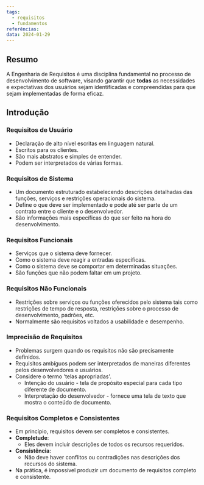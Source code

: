 ```yaml
---
tags:
  - requisitos
  - fundamentos
referências: 
data: 2024-01-29
---
```

## Resumo

A Engenharia de Requisitos é uma disciplina fundamental no processo de desenvolvimento de software, visando garantir que **todas** as necessidades e expectativas dos usuários sejam identificadas e compreendidas para que sejam implementadas de forma eficaz.

## Introdução

### Requisitos de Usuário

- Declaração de alto nível escritas em linguagem natural.
- Escritos para os clientes.
- São mais abstratos e simples de entender.
- Podem ser interpretados de várias formas.

### Requisitos de Sistema

- Um documento estruturado estabelecendo descrições detalhadas das funções, serviços e restrições operacionais do sistema.
- Define o que deve ser implementado e pode até ser parte de um contrato entre o cliente e o desenvolvedor.
- São informações mais específicas do que ser feito na hora do desenvolvimento.

### Requisitos Funcionais

- Serviços que o sistema deve fornecer.
- Como o sistema deve reagir a entradas específicas.
- Como o sistema deve se comportar em determinadas situações.
- São funções que não podem faltar em um projeto.

### Requisitos Não Funcionais

- Restrições sobre serviços ou funções oferecidos pelo sistema tais como restrições de tempo de resposta, restrições sobre o processo de desenvolvimento, padrões, etc.
- Normalmente são requisitos voltados a usabilidade e desempenho.

### Imprecisão de Requisitos

- Problemas surgem quando os requisitos não são precisamente definidos.
- Requisitos ambíguos podem ser interpretados de maneiras diferentes pelos desenvolvedores e usuários.
- Considere o termo 'telas apropriadas'.
	 - Intenção do usuário - tela de propósito especial para cada tipo diferente de documento.
	 - Interpretação do desenvolvedor - fornece uma tela de texto que mostra o conteúdo de documento.

### Requisitos Completos e Consistentes

- Em princípio, requisitos devem ser completos e consistentes.
- **Completude**:
	- Eles devem incluir descrições de todos os recursos requeridos.
- **Consistência**:
	- Não deve haver conflitos ou contradições nas descrições dos recursos do sistema.
- Na prática, é impossível produzir um documento de requisitos completo e consistente.
